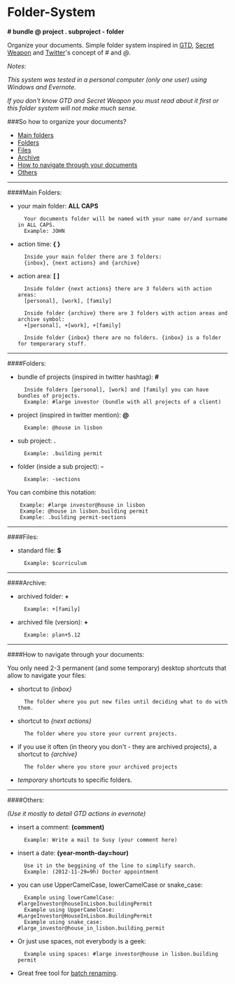 Folder-System
=============
**# bundle @ project . subproject - folder**

Organize your documents. Simple folder system inspired in [GTD](http://en.wikipedia.org/wiki/Getting_Things_Done), [Secret Weapon](http://www.thesecretweapon.org/media/Manifesto/The-Secret-Weapon-Manifesto.pdf) and [Twitter](https://twitter.com/)'s concept of *#* and *@*. 

*Notes:*

*This system was tested in a personal computer (only one user) using Windows and Evernote.*

*If you don't know GTD and Secret Weapon you must read about it first or this folder system will not make much sense.*

###So how to organize your documents?

- [Main folders](#main-folders)
- [Folders](#folders)
- [Files](#files)
- [Archive](#archive)
- [How to navigate through your documents](#how-to-navigate-through-your-documents)
- [Others](#others)

---
####Main Folders:

- your main folder: **ALL CAPS**

        Your documents folder will be named with your name or/and surname in ALL CAPS.
        Example: JOHN

- action time: **{ }**
    
        Inside your main folder there are 3 folders:
        {inbox}, {next actions} and {archive}
    
- action area: **[ ]** 
    
        Inside folder {next actions} there are 3 folders with action areas:
        [personal], [work], [family]
    
        Inside folder {archive} there are 3 folders with action areas and archive symbol: 
        +[personal], +[work], +[family]

        Inside folder {inbox} there are no folders. {inbox} is a folder for temporarary stuff.
    
---
####Folders:

- bundle of projects (inspired in twitter hashtag): **#**
    
        Inside folders [personal], [work] and [family] you can have bundles of projects. 
        Example: #large investor (bundle with all projects of a client) 

- project (inspired in twitter mention): **@**
    
        Example: @house in lisbon

- sub project: **.**
    
        Example: .building permit

- folder (inside a sub project): **-**
    
        Example: -sections

You can combine this notation:

        Example: #large investor@house in lisbon
        Example: @house in lisbon.building permit
        Example: .building permit-sections

---
####Files:

- standard file: **$**
    
        Example: $curriculum
    
---
####Archive:

- archived folder: **+**
    
        Example: +[family]

- archived file (version): **+**
    
        Example: plan+5.12

---
####How to navigate through your documents:

You only need 2-3 permanent (and some temporary) desktop *shortcuts* that allow to navigate your files: 
		
- shortcut to *{inbox}*

		The folder where you put new files until deciding what to do with them.
		
- shortcut to *{next actions}*

		The folder where you store your current projects.

- if you use it often (in theory you don't - they are archived projects), a shortcut to *{archive}*

		The folder where you store your archived projects

- *temporary* shortcuts to specific folders.

---    
####Others: 

*(Use it mostly to detail GTD actions in evernote)*

- insert a comment: **(comment)**
    
        Example: Write a mail to Susy (your comment here)

- insert a date: **(year-month-day=hour)**
    
        Use it in the beggining of the line to simplify search.
        Example: (2012-11-29=9h) Doctor appointment
        
- you can use UpperCamelCase, lowerCamelCase or snake_case: 
    
        Example using lowerCamelCase: #largeInvestor@houseInLisbon.buildingPermit
        Example using UpperCamelCase: #LargeInvestor@HouseInLisbon.BuildingPermit
        Example using snake_case: #large_investor@house_in_lisbon.building_permit

- Or just use spaces, not everybody is a geek:

        Example using spaces: #large investor@house in lisbon.building permit

- Great free tool for [batch renaming](http://www.bulkrenameutility.co.uk/Screenshots.php).